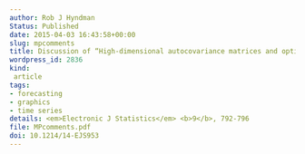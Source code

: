 ```yaml
---
author: Rob J Hyndman
Status: Published
date: 2015-04-03 16:43:58+00:00
slug: mpcomments
title: Discussion of “High-dimensional autocovariance matrices and optimal linear prediction”
wordpress_id: 2836
kind:
 article
tags:
- forecasting
- graphics
- time series
details: <em>Electronic J Statistics</em> <b>9</b>, 792-796
file: MPcomments.pdf
doi: 10.1214/14-EJS953
---
```

